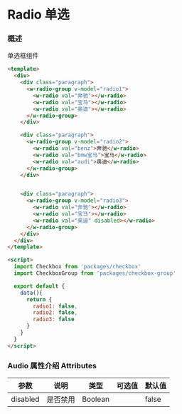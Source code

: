 #  Radio 单选

### 概述

单选框组件


```html
<template>
  <div>
    <div class="paragraph">
      <w-radio-group v-model="radio1">
        <w-radio val="奔驰"></w-radio>
        <w-radio val="宝马"></w-radio>
        <w-radio val="奥迪"></w-radio>
      </w-radio-group>
    </div>

    <div class="paragraph">
      <w-radio-group v-model="radio2">
        <w-radio val="benz">奔驰</w-radio>
        <w-radio val="bmw宝马">宝马</w-radio>
        <w-radio val="audi">奥迪</w-radio>
      </w-radio-group>
    </div>


    <div class="paragraph">
      <w-radio-group v-model="radio3">
        <w-radio val="奔驰"></w-radio>
        <w-radio val="宝马"></w-radio>
        <w-radio val="奥迪" disabled></w-radio>
      </w-radio-group>
    </div>
  </div>
</template>

<script>
  import Checkbox from 'packages/checkbox'
  import CheckboxGroup from 'packages/checkbox-group'

  export default {
    data(){
      return {
        radio1: false,
        radio2: false,
        radio3: false
      }
    }
  }
</script>

```

###  Audio 属性介绍 Attributes

| 参数           | 说明            | 类型       | 可选值      |   默认值   |
|---------------|-----------------|-----------|------------|-----------|
| disabled      | 是否禁用         | Boolean   |            |  false    |